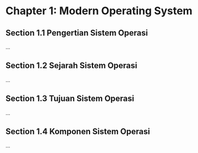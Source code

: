 # Chapter 1: Modern Operating System

## Section 1.1 Pengertian Sistem Operasi
...

## Section 1.2 Sejarah Sistem Operasi
...

## Section 1.3 Tujuan Sistem Operasi
...

## Section 1.4 Komponen Sistem Operasi
...